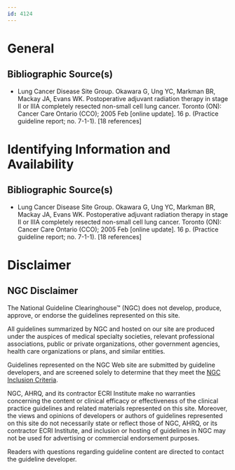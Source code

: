 ```yaml
---
id: 4124
---
```


# General

## Bibliographic Source(s)

- Lung Cancer Disease Site Group. Okawara G, Ung YC, Markman BR, Mackay JA, Evans WK. Postoperative adjuvant radiation therapy in stage II or IIIA completely resected non-small cell lung cancer. Toronto (ON): Cancer Care Ontario (CCO); 2005 Feb [online update]. 16 p. (Practice guideline report; no. 7-1-1). [18 references]

# Identifying Information and Availability

## Bibliographic Source(s)

- Lung Cancer Disease Site Group. Okawara G, Ung YC, Markman BR, Mackay JA, Evans WK. Postoperative adjuvant radiation therapy in stage II or IIIA completely resected non-small cell lung cancer. Toronto (ON): Cancer Care Ontario (CCO); 2005 Feb [online update]. 16 p. (Practice guideline report; no. 7-1-1). [18 references]

# Disclaimer

## NGC Disclaimer

The National Guideline Clearinghouse™ (NGC) does not develop, produce, approve, or endorse the guidelines represented on this site.

All guidelines summarized by NGC and hosted on our site are produced under the auspices of medical specialty societies, relevant professional associations, public or private organizations, other government agencies, health care organizations or plans, and similar entities.

Guidelines represented on the NGC Web site are submitted by guideline developers, and are screened solely to determine that they meet the [NGC Inclusion Criteria](/help-and-about/summaries/inclusion-criteria).

NGC, AHRQ, and its contractor ECRI Institute make no warranties concerning the content or clinical efficacy or effectiveness of the clinical practice guidelines and related materials represented on this site. Moreover, the views and opinions of developers or authors of guidelines represented on this site do not necessarily state or reflect those of NGC, AHRQ, or its contractor ECRI Institute, and inclusion or hosting of guidelines in NGC may not be used for advertising or commercial endorsement purposes.

Readers with questions regarding guideline content are directed to contact the guideline developer.

